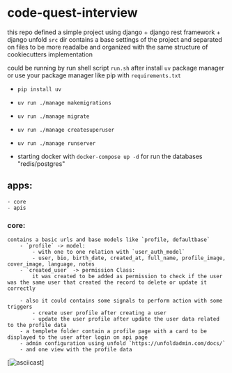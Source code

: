 # code-quest-interview
 
this repo defined a simple project using django + django rest framework + django unfold
`src` dir contains a base settings of the project and separated on files to be more readalbe and organized with the same structure of cookiecutters implementation


could be running by run shell script `run.sh` after install `uv` package manager or use your package manager like pip with  `requirements.txt`
- `pip install uv`
- `uv run ./manage makemigrations `
- `uv run ./manage migrate `
- `uv run ./manage createsuperuser`
- `uv run ./manage runserver `


- starting docker with `docker-compose up -d` for run the databases "redis/postgres"

## apps:
    - core
    - apis

### core:

    contains a basic urls and base models like `profile, defaultbase`
        - `profile` -> model:
            - with one to one relation with `user_auth_model`
            - user, bio, birth_date, created_at, full_name, profile_image, cover_image, language, notes
        - `created_user` -> permission Class:
            it was created to be added as permission to check if the user was the same user that created the record to delete or update it correctly

        - also it could contains some signals to perform action with some triggers
            - create user profile after creating a user 
            - update the user profile after update the user data related to the profile data
        - a templete folder contain a profile page with a card to be displayed to the user after login on api page
        - admin configuration using unfold `https://unfoldadmin.com/docs/`
        - and one view with the profile data

[![asciicast]([](https://drive.google.com/file/d/1U1N0KG5v0uqIyItskfBlW8-yArhdhSPg/view?usp=drive_link))]
